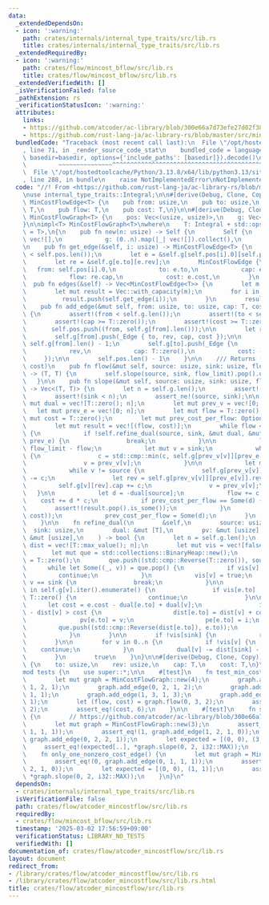 ```yaml
---
data:
  _extendedDependsOn:
  - icon: ':warning:'
    path: crates/internals/internal_type_traits/src/lib.rs
    title: crates/internals/internal_type_traits/src/lib.rs
  _extendedRequiredBy:
  - icon: ':warning:'
    path: crates/flow/mincost_bflow/src/lib.rs
    title: crates/flow/mincost_bflow/src/lib.rs
  _extendedVerifiedWith: []
  _isVerificationFailed: false
  _pathExtension: rs
  _verificationStatusIcon: ':warning:'
  attributes:
    links:
    - https://github.com/atcoder/ac-library/blob/300e66a7d73efe27d02f38133239711148092030/test/unittest/mincostflow_test.cpp#L83-L90
    - https://github.com/rust-lang-ja/ac-library-rs/blob/master/src/mincostflow.rs
  bundledCode: "Traceback (most recent call last):\n  File \"/opt/hostedtoolcache/Python/3.13.8/x64/lib/python3.13/site-packages/onlinejudge_verify/documentation/build.py\"\
    , line 71, in _render_source_code_stat\n    bundled_code = language.bundle(stat.path,\
    \ basedir=basedir, options={'include_paths': [basedir]}).decode()\n          \
    \         ~~~~~~~~~~~~~~~^^^^^^^^^^^^^^^^^^^^^^^^^^^^^^^^^^^^^^^^^^^^^^^^^^^^^^^^^^^^^^^^^^\n\
    \  File \"/opt/hostedtoolcache/Python/3.13.8/x64/lib/python3.13/site-packages/onlinejudge_verify/languages/rust.py\"\
    , line 288, in bundle\n    raise NotImplementedError\nNotImplementedError\n"
  code: "//! From <https://github.com/rust-lang-ja/ac-library-rs/blob/master/src/mincostflow.rs>\n\
    \nuse internal_type_traits::Integral;\n\n#[derive(Debug, Clone, Copy)]\npub struct\
    \ MinCostFlowEdge<T> {\n    pub from: usize,\n    pub to: usize,\n    pub cap:\
    \ T,\n    pub flow: T,\n    pub cost: T,\n}\n\n#[derive(Debug, Clone)]\npub struct\
    \ MinCostFlowGraph<T> {\n    pos: Vec<(usize, usize)>,\n    g: Vec<Vec<_Edge<T>>>,\n\
    }\n\nimpl<T> MinCostFlowGraph<T>\nwhere\n    T: Integral + std::ops::Neg<Output\
    \ = T>,\n{\n    pub fn new(n: usize) -> Self {\n        Self {\n            pos:\
    \ vec![],\n            g: (0..n).map(|_| vec![]).collect(),\n        }\n    }\n\
    \n    pub fn get_edge(&self, i: usize) -> MinCostFlowEdge<T> {\n        assert!(i\
    \ < self.pos.len());\n        let e = &self.g[self.pos[i].0][self.pos[i].1];\n\
    \        let re = &self.g[e.to][e.rev];\n        MinCostFlowEdge {\n         \
    \   from: self.pos[i].0,\n            to: e.to,\n            cap: e.cap + re.cap,\n\
    \            flow: re.cap,\n            cost: e.cost,\n        }\n    }\n\n  \
    \  pub fn edges(&self) -> Vec<MinCostFlowEdge<T>> {\n        let m = self.pos.len();\n\
    \        let mut result = Vec::with_capacity(m);\n        for i in 0..m {\n  \
    \          result.push(self.get_edge(i));\n        }\n        result\n    }\n\n\
    \    pub fn add_edge(&mut self, from: usize, to: usize, cap: T, cost: T) -> usize\
    \ {\n        assert!(from < self.g.len());\n        assert!(to < self.g.len());\n\
    \        assert!(cap >= T::zero());\n        assert!(cost >= T::zero());\n\n \
    \       self.pos.push((from, self.g[from].len()));\n\n        let rev = self.g[to].len();\n\
    \        self.g[from].push(_Edge { to, rev, cap, cost });\n\n        let rev =\
    \ self.g[from].len() - 1;\n        self.g[to].push(_Edge {\n            to: from,\n\
    \            rev,\n            cap: T::zero(),\n            cost: -cost,\n   \
    \     });\n\n        self.pos.len() - 1\n    }\n\n    /// Returns (maximum flow,\
    \ cost)\n    pub fn flow(&mut self, source: usize, sink: usize, flow_limit: T)\
    \ -> (T, T) {\n        self.slope(source, sink, flow_limit).pop().unwrap()\n \
    \   }\n\n    pub fn slope(&mut self, source: usize, sink: usize, flow_limit: T)\
    \ -> Vec<(T, T)> {\n        let n = self.g.len();\n        assert!(source < n);\n\
    \        assert!(sink < n);\n        assert_ne!(source, sink);\n\n        let\
    \ mut dual = vec![T::zero(); n];\n        let mut prev_v = vec![0; n];\n     \
    \   let mut prev_e = vec![0; n];\n        let mut flow = T::zero();\n        let\
    \ mut cost = T::zero();\n        let mut prev_cost_per_flow: Option<T> = None;\n\
    \        let mut result = vec![(flow, cost)];\n        while flow < flow_limit\
    \ {\n            if !self.refine_dual(source, sink, &mut dual, &mut prev_v, &mut\
    \ prev_e) {\n                break;\n            }\n\n            let mut c =\
    \ flow_limit - flow;\n            let mut v = sink;\n            while v != source\
    \ {\n                c = std::cmp::min(c, self.g[prev_v[v]][prev_e[v]].cap);\n\
    \                v = prev_v[v];\n            }\n\n            let mut v = sink;\n\
    \            while v != source {\n                self.g[prev_v[v]][prev_e[v]].cap\
    \ -= c;\n                let rev = self.g[prev_v[v]][prev_e[v]].rev;\n       \
    \         self.g[v][rev].cap += c;\n                v = prev_v[v];\n         \
    \   }\n\n            let d = -dual[source];\n            flow += c;\n        \
    \    cost += d * c;\n            if prev_cost_per_flow == Some(d) {\n        \
    \        assert!(result.pop().is_some());\n            }\n            result.push((flow,\
    \ cost));\n            prev_cost_per_flow = Some(d);\n        }\n        result\n\
    \    }\n\n    fn refine_dual(\n        &self,\n        source: usize,\n      \
    \  sink: usize,\n        dual: &mut [T],\n        pv: &mut [usize],\n        pe:\
    \ &mut [usize],\n    ) -> bool {\n        let n = self.g.len();\n        let mut\
    \ dist = vec![T::max_value(); n];\n        let mut vis = vec![false; n];\n\n \
    \       let mut que = std::collections::BinaryHeap::new();\n        dist[source]\
    \ = T::zero();\n        que.push((std::cmp::Reverse(T::zero()), source));\n  \
    \      while let Some((_, v)) = que.pop() {\n            if vis[v] {\n       \
    \         continue;\n            }\n            vis[v] = true;\n            if\
    \ v == sink {\n                break;\n            }\n\n            for (i, e)\
    \ in self.g[v].iter().enumerate() {\n                if vis[e.to] || e.cap ==\
    \ T::zero() {\n                    continue;\n                }\n\n          \
    \      let cost = e.cost - dual[e.to] + dual[v];\n                if dist[e.to]\
    \ - dist[v] > cost {\n                    dist[e.to] = dist[v] + cost;\n     \
    \               pv[e.to] = v;\n                    pe[e.to] = i;\n           \
    \         que.push((std::cmp::Reverse(dist[e.to]), e.to));\n                }\n\
    \            }\n        }\n\n        if !vis[sink] {\n            return false;\n\
    \        }\n\n        for v in 0..n {\n            if !vis[v] {\n            \
    \    continue;\n            }\n            dual[v] -= dist[sink] - dist[v];\n\
    \        }\n        true\n    }\n}\n\n#[derive(Debug, Clone, Copy)]\nstruct _Edge<T>\
    \ {\n    to: usize,\n    rev: usize,\n    cap: T,\n    cost: T,\n}\n\n#[cfg(test)]\n\
    mod tests {\n    use super::*;\n\n    #[test]\n    fn test_min_cost_flow() {\n\
    \        let mut graph = MinCostFlowGraph::new(4);\n        graph.add_edge(0,\
    \ 1, 2, 1);\n        graph.add_edge(0, 2, 1, 2);\n        graph.add_edge(1, 2,\
    \ 1, 1);\n        graph.add_edge(1, 3, 1, 3);\n        graph.add_edge(2, 3, 2,\
    \ 1);\n        let (flow, cost) = graph.flow(0, 3, 2);\n        assert_eq!(flow,\
    \ 2);\n        assert_eq!(cost, 6);\n    }\n\n    #[test]\n    fn same_cost_paths()\
    \ {\n        // https://github.com/atcoder/ac-library/blob/300e66a7d73efe27d02f38133239711148092030/test/unittest/mincostflow_test.cpp#L83-L90\n\
    \        let mut graph = MinCostFlowGraph::new(3);\n        assert_eq!(0, graph.add_edge(0,\
    \ 1, 1, 1));\n        assert_eq!(1, graph.add_edge(1, 2, 1, 0));\n        assert_eq!(2,\
    \ graph.add_edge(0, 2, 2, 1));\n        let expected = [(0, 0), (3, 3)];\n   \
    \     assert_eq!(expected[..], *graph.slope(0, 2, i32::MAX));\n    }\n\n    #[test]\n\
    \    fn only_one_nonzero_cost_edge() {\n        let mut graph = MinCostFlowGraph::new(3);\n\
    \        assert_eq!(0, graph.add_edge(0, 1, 1, 1));\n        assert_eq!(1, graph.add_edge(1,\
    \ 2, 1, 0));\n        let expected = [(0, 0), (1, 1)];\n        assert_eq!(expected[..],\
    \ *graph.slope(0, 2, i32::MAX));\n    }\n}\n"
  dependsOn:
  - crates/internals/internal_type_traits/src/lib.rs
  isVerificationFile: false
  path: crates/flow/atcoder_mincostflow/src/lib.rs
  requiredBy:
  - crates/flow/mincost_bflow/src/lib.rs
  timestamp: '2025-03-02 17:56:59+09:00'
  verificationStatus: LIBRARY_NO_TESTS
  verifiedWith: []
documentation_of: crates/flow/atcoder_mincostflow/src/lib.rs
layout: document
redirect_from:
- /library/crates/flow/atcoder_mincostflow/src/lib.rs
- /library/crates/flow/atcoder_mincostflow/src/lib.rs.html
title: crates/flow/atcoder_mincostflow/src/lib.rs
---
```


